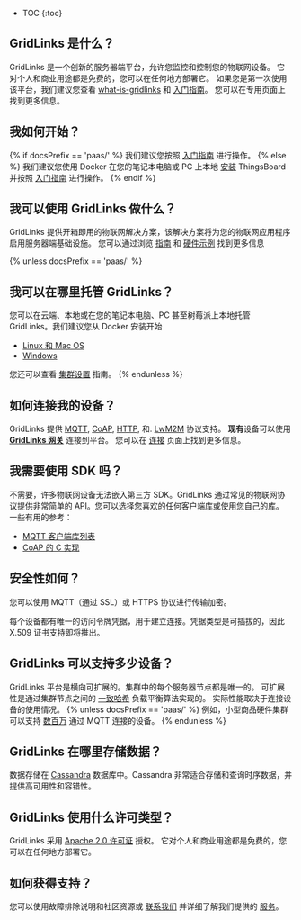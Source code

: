 * TOC
{:toc}


## GridLinks 是什么？

GridLinks 是一个创新的服务器端平台，允许您监控和控制您的物联网设备。
它对个人和商业用途都是免费的，您可以在任何地方部署它。
如果您是第一次使用该平台，我们建议您查看 [what-is-gridlinks](/docs/{{docsPrefix}}getting-started-guides/what-is-thingsboard/)
和 [入门指南](/docs/{{docsPrefix}}getting-started-guides/helloworld/)。
您可以在专用页面上找到更多信息。

## 我如何开始？

{% if docsPrefix == 'paas/' %}
我们建议您按照 [入门指南](/docs/{{docsPrefix}}getting-started-guides/helloworld/) 进行操作。
{% else %}
我们建议您使用 Docker 在您的笔记本电脑或 PC 上本地 [安装](/docs/user-guide/install/{{docsPrefix}}installation-options/) ThingsBoard
并按照 [入门指南](/docs/{{docsPrefix}}getting-started-guides/helloworld/) 进行操作。
{% endif %}

## 我可以使用 GridLinks 做什么？

GridLinks 提供开箱即用的物联网解决方案，该解决方案将为您的物联网应用程序启用服务器端基础设施。
您可以通过浏览 [指南](/docs/{{docsPrefix}}user-guide/) 和 [硬件示例](/docs/{{docsPrefix}}guides/#AnchorIDHardwareSamples) 找到更多信息

{% unless docsPrefix == 'paas/' %}
## 我可以在哪里托管 GridLinks？

您可以在云端、本地或在您的笔记本电脑、PC 甚至树莓派上本地托管 GridLinks。我们建议您从 Docker 安装开始
  
  - [Linux 和 Mac OS](/docs/user-guide/install/{{docsPrefix}}docker/) 
  - [Windows](/docs/user-guide/install/{{docsPrefix}}docker-windows/)

您还可以查看 [集群设置](/docs/user-guide/install/{{docsPrefix}}cluster-setup/) 指南。
{% endunless %}

## 如何连接我的设备？

GridLinks 提供
[MQTT](/docs/{{docsPrefix}}reference/mqtt-api), 
[CoAP](/docs/{{docsPrefix}}reference/coap-api), 
[HTTP](/docs/{{docsPrefix}}reference/http-api), 和.
[LwM2M](/docs/{{docsPrefix}}reference/lwm2m-api) 协议支持。
**现有**设备可以使用 **[GridLinks 网关](/docs/iot-gateway/what-is-iot-gateway/)** 连接到平台。
您可以在 [连接](/docs/{{docsPrefix}}reference/protocols/) 页面上找到更多信息。 

## 我需要使用 SDK 吗？

不需要，许多物联网设备无法嵌入第三方 SDK。GridLinks 通过常见的物联网协议提供非常简单的 API。您可以选择您喜欢的任何客户端库或使用您自己的库。
一些有用的参考：
 
 - [MQTT 客户端库列表](https://github.com/mqtt/mqtt.github.io/wiki/libraries) 
 - [CoAP 的 C 实现](https://libcoap.net/)

## 安全性如何？

您可以使用 MQTT（通过 SSL）或 HTTPS 协议进行传输加密。 

每个设备都有唯一的访问令牌凭据，用于建立连接。凭据类型是可插拔的，因此 X.509 证书支持即将推出。

## GridLinks 可以支持多少设备？

GridLinks 平台是横向可扩展的。集群中的每个服务器节点都是唯一的。
可扩展性是通过集群节点之间的 [一致哈希](https://en.wikipedia.org/wiki/Consistent_hashing) 负载平衡算法实现的。
实际性能取决于连接设备的使用情况。
{% unless docsPrefix == 'paas/' %}
例如，小型商品硬件集群可以支持 [数百万](/docs/{{docsPrefix}}reference/iot-platform-deployment-scenarios/#1-million-smart-meters-tco) 通过 MQTT 连接的设备。
{% endunless %}
  
## GridLinks 在哪里存储数据？

数据存储在 [Cassandra](https://cassandra.apache.org/) 数据库中。Cassandra 非常适合存储和查询时序数据，并提供高可用性和容错性。
 
## GridLinks 使用什么许可类型？

GridLinks 采用 [Apache 2.0 许可证](https://en.wikipedia.org/wiki/Apache_License#Version_2.0) 授权。
它对个人和商业用途都是免费的，您可以在任何地方部署它。

## 如何获得支持？

您可以使用故障排除说明和社区资源或 [联系我们](/docs/contact-us) 并详细了解我们提供的 [服务](/docs/services/)。